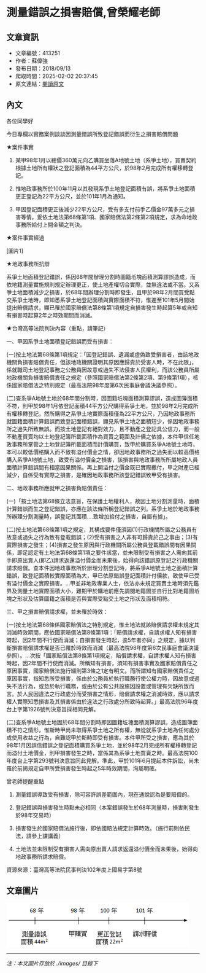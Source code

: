 # 測量錯誤之損害賠償,曾榮耀老師

## 文章資訊
- 文章編號：413251
- 作者：蘇偉強
- 發布日期：2018/09/13
- 爬取時間：2025-02-02 20:37:45
- 原文連結：[閱讀原文](https://real-estate.get.com.tw/Columns/detail.aspx?no=413251)

## 內文
各位同學好

今日專欄以實務案例談談因測量錯誤所致登記錯誤而衍生之損害賠償問題

★案件事實

1. 某甲98年1月以總價360萬元向乙購買坐落A地號土地（系爭土地），買賣契約根據土地所有權狀之登記面積為44平方公尺，於98年2月完成所有權移轉登記。

2. 惟地政事務所於100年11月以其發現系爭土地登記面積有誤，將系爭土地面積更正登記為22平方公尺，並於101年1月為通知。

3. 甲因登記面積更正後減少22平方公尺，受有多支付前手乙價金97萬多元之損害等情，爰依土地法第68條第1項、國家賠償法第2條第2項規定，求為命地政事務所給付上開金額之判決。

★案件事實經過

[圖片1]

★地政事務所抗辯

系爭土地面積登記錯誤，係因68年間辦理分割時圖籍坵塊面積測算謬誤造成，而依地籍測量實施規則規定辦理更正，使土地產權切合實際，並無違法或不當。又系爭土地面積減少之損害，於68年間辦理分割時即發生，且甲於98年2月間買受點交系爭土地時，即知悉系爭土地登記面積與實際面積不符，惟遲至101年5月間始提出賠償請求，顯已罹於國家賠償法第8條第1項規定自損害發生時起算5年或自知有損害時起算2年之時效期間而消滅。

★台灣高等法院判決內容（重點，請筆記）

一、甲因系爭土地面積登記錯誤而受有損害：

(一)按土地法第68條第1項規定：「因登記錯誤、遺漏或虛偽致受損害者，由該地政機關負損害賠償責任，但該地政機關證明其原因應歸責於受害人時，不在此限」，係就職司土地登記事務之公務員因故意或過失不法侵害人民權利，而該公務員所屬地政機關負損害賠償責任之規定（參照國家賠償法第2條第2項、第9條第1項），核係國家賠償法之特別規定（最高法院98年度第6次民事庭會議決議參照）。

(二)查系爭A地號土地於68年間分割時，因圖籍坵塊面積測算謬誤，造成圖簿面積不符，則甲於98年1月依登記面積44平方公尺購得系爭土地，並於98年2月完成所有權移轉登記，然所購得之系爭土地實際面積僅為22平方公尺，乃因地政事務所就圖籍面積計算錯誤而致登記面積錯誤，顯見系爭土地之面積短少，係因地政事務所之過失所致無誤。而按土地登記有絕對效力，且不動產之登記具公信力，而一般不動產買賣均以土地登記簿所載面積作為買賣之範圍及計價之依據，本件甲信任地政事務所掌管之土地登記簿所載面積而計價購買，致甲於購買系爭A地號土地時，本可以較低價格購入而不致有溢付價金之情，卻因地政事務所之過失而以較高價格購入系爭A地號土地，致受有溢付價金之損害，該損害與地政事務所所屬地政人員面積計算錯誤間有相當因果關係。再上開溢付之價金既已實際繳付，甲之財產已經減少，自係受有實際之損害，是確因地政事務所該登記錯誤致甲受有損害。

二、地政事務所應就甲之損害負賠償責任：

(一)「按土地法第68條立法意旨，在保護土地權利人，故因土地分割測量時，面積計算錯誤而生之登記錯誤，亦應在該法條所稱登記錯誤之列。系爭土地於地政事務所辦理分割測量時，誤登記其面積....致增加給付之損害，自屬有據」。

(二)按土地法第68條第1項之規定，其構成要件僅須因(1)行政機關所屬之公務員有故意或過失之行為致有登載錯誤；(2)受有損害之人非有可歸責於己之事由；(3)有實際損害之發生；(4)損害之發生原因與行政機關所屬公務員登載錯誤間有因果關係，即足認定有土地法第68條第1項之要件該當，並未限制受有損害之人需向其前手即原出賣人(即乙)請求返還溢付價金而未果後，始得向該錯誤原登記之行政機關請求賠償。查本件因地政事務所於辦理分割登記時，將系爭A地號土地之面積計算錯誤，致登記面積較實際面積為大，甲已依原錯誤登記面積計付價款，致使甲已受有溢付價金之實際損害。…甲並非地政專業人士，依法亦未規定買賣土地時須先鑑界及測量土地實際面積大小，難期甲於購地前應先調閱地籍圖並自行比對地籍圖坵塊之形狀及估算圖籍之面積是否與實際受點交土地之形狀及面積相符。

三、甲之損害賠償請求權，並未罹於時效：

(一)按土地法第68條係國家賠償法之特別規定，惟土地法就該賠償請求權未規定其消滅時效期間，應依國家賠償法第8條第1項：「賠償請求權，自請求權人知有損害時起，因2年間不行使而消滅；自損害發生時起，逾5年者亦同」之規定，據以判斷損害賠償請求權是否已罹於時效而消滅（最高法院98年度第6次民事庭會議決議參照）。…次按「國家賠償法第8條第1項規定，賠償請求權，自請求權人知有損害時起，因2年間不行使而消滅。所稱知有損害，須知有損害事實及國家賠償責任之原因事實，國家賠償法施行細則第3條之1定有明文。而所謂知有國家賠償責任之原因事實，指知悉所受損害，係由於公務員於執行職務行使公權力時，因故意或過失不法行為，或怠於執行職務，或由於公有公共設施因設置或管理有欠缺所致而言。於人民因違法之行政處分而受損害之情形，賠償請求權之消滅時效，應以請求權人實際知悉損害及其損害係由於違法之行政處分所致時起算。」最高法院96年度台上字第1926號判決意旨採相同見解。

(二)查系爭A地號土地固於68年間分割時即因圖籍坵塊面積測算謬誤，造成圖簿面積不符之情形，惟斯時甲尚未取得系爭土地之所有權，無從就系爭土地為任何處分或使用收益之行為，自難認甲於斯時即受有損害。本件甲所受之損害，應為其於98年1月因誤信錯誤之登記面積購買系爭土地，並於98年2月完成所有權移轉登記而溢付土地價金，則甲損害發生之時，當係其為系爭土地買賣之時。最高法院100年度台上字第293號判決意旨同此見解。準此，甲於101年6月提起本件訴訟，尚未罹於前揭規定自甲所受損害發生時起之5年時效期間，洵屬明確。

曾老師提醒重點

1. 測量錯誤導致受有損害，除可容許誤差範圍內，現在通說認為是要賠償的。

2. 登記錯誤與損害發生時點未必相同（本案錯誤發生於68年測量時，損害則發生於98年交易時）

3. 損害發生於國家賠償法施行後，即依國賠法規定計算時效。（施行前則依民法，請參上課講義）

4. 土地法並未限制受有損害人需向原出賣人請求返還溢付價金而未果後，始得向地政事務所請求賠償。

資源來源：臺灣高等法院民事判決102年度上國易字第8號

## 文章圖片

![圖片1](./images/413251_bdba06c8.png)


---
*注：本文圖片存放於 ./images/ 目錄下*
